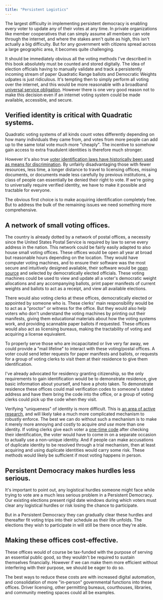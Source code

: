 ```yaml
---
title: "Persistent Logistics"
---
```


The largest difficulty in implementing persistent democracy is enabling every voter to update any of their votes at any time. In private organizations like member cooperatives that can simply assume all members can vote through the internet, and where the stakes aren't quite as high, this isn't actually a big difficulty. But for any government with citizens spread across a large geographic area, it becomes quite challenging.

It should be immediately obvious all the voting methods I've described in this book absolutely must be counted and stored digitally. The idea of election officials having to manually validate and track a persistently incoming stream of paper Quadratic Range ballots and Democratic Weights udpates is just ridiculous. It's tempting then to simply perform all voting over the internet, and this would be more reasonable with a broadband [universal service obligation](https://en.wikipedia.org/wiki/Universal_service). However there is one very good reason not to make this decision even if an internet voting system could be made available, accessible, and secure.

## Verified identity is critical with Quadratic systems.

Quadratic voting systems of all kinds count votes differently depending on how many individuals they came from, and votes from more people can add up to the same total vote much more "cheaply". The incentive to somehow gain access to extra fraudulent identities is therefore much stronger.

However it's also true [voter identification laws have historically been used as means for discrimination](https://www.aclu.org/other/oppose-voter-id-legislation-fact-sheet). By unfairly disadvantaging those with fewer resources, less time, a longer distance to travel to licensing offices, missing documents, or documents made less carefully by previous institutions, a class of people can essentially be denied their right to vote. If we're going to universally require verified identity, we have to make it possible and tractable for everyone.

The obvious first choice is to make acquiring identification completely free. But to address the bulk of the remaining issues we need something more comprehensive.

## A network of small voting offices.

The country is already dotted by a network of postal offices, a necessity since the United States Postal Service is required by law to serve every address in the nation. This network could be fairly easily adapted to also house small voting offices. These offices would be open all year at broad but reasonable hours depending on the location. They would have computer voting machines, and to ensure their software was the most secure and intuitively designed available, their software would be [open source](https://en.wikipedia.org/wiki/Open-source_model) and selected by democratically elected officials. These voting machines could be used to view and update all a voter's democratic weight allocations and any accompanying ballots, print paper manifests of current weights and ballots to act as a receipt, and view all available elections.

There would also voting clerks at these offices, democratically elected or appointed by someone who is. These clerks' main responsibility would be to act as a "proctor" or witness for the office. But they would also help voters who don't understand the voting machines by printing out their manifests, giving them educational materials about how the voting systems work, and providing scannable paper ballots if requested. These offices would also act as licensing bureaus, making the tractability of voting and acquiring a license equivalent.

To properly serve those who are incapacitated or live very far away, we could provide a "mail lifeline" to interact with these voting/postal offices. A voter could send letter requests for paper manifests and ballots, or requests for a group of voting clerks to visit them at their residence to give them identification.

I've already advocated for residency granting citizenship, so the only requirements to gain identification would be to demonstrate residence, give basic information about yourself, and have a photo taken. To demonstrate residence these offices could mail verification codes to someone's stated address and have them bring the code into the office, or a group of voting clerks could pick up the code when they visit.

Verifying "uniqueness" of identity is more difficult. This is [an area of active research](https://www.radicalxchange.org/media/papers/verifying-identity-as-a-social-intersection.pdf), and will likely take a much more complicated mechanism to robustly enforce. The best we can do without such a mechanism is to make it merely more annoying and costly to acquire *and use* more than one identity. If voting clerks give each voter a [one-time code](https://en.wikipedia.org/wiki/Cryptographic_nonce) after checking their identification, the voter would have to come in on a separate occasion to actually use a non-unique identity. And if people can make accusations of duplicate identity to be resolved through a trial mechanism, then at least acquiring and using duplicate identities would carry some risk. These methods would likely be sufficient if most voting happens in person.

## Persistent Democracy makes hurdles less serious.

It's important to point out, any logistical hurdles someone might face while trying to vote are a much less serious problem in a Persistent Democracy. Our existing elections present rigid date windows during which voters must clear any logistical hurdles or risk losing the chance to participate.

But in a Persistent Democracy they can gradually clear these hurdles and thereafter fit voting trips into their schedule as their life unfolds. The elections they wish to participate in will still be there once they're able.

## Making these offices cost-effective.

These offices would of course be tax-funded with the purpose of serving an essential public good, so they wouldn't be required to sustain themselves financially. However if we can make them more efficient without interfering with their purpose, we should be eager to do so.

The best ways to reduce these costs are with increased digital automation, and consolidation of more "in-person" governmental functions into these offices. Driver licensing, other permitting bureaus, courthouses, libraries, and community meeting spaces could all be examples.
